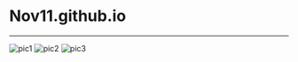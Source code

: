 # Nov11.github.io  
***
![pic1](https://raw.githubusercontent.com/Nov11/Nov11.github.io/master/pics/IMG_20170410_171536.jpg)
![pic2](https://raw.githubusercontent.com/Nov11/Nov11.github.io/master/pics/IMG_20170410_171556.jpg)
![pic3](https://raw.githubusercontent.com/Nov11/Nov11.github.io/master/pics/IMG_20170410_171603.jpg)
